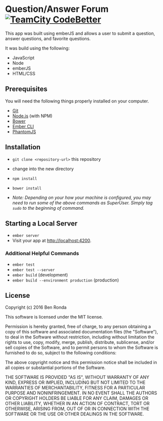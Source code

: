 # Question/Answer Forum [![TeamCity CodeBetter](https://img.shields.io/teamcity/codebetter/bt428.svg?maxAge=2592000)]()

This app was built using emberJS and allows a user to submit a question, answer questions, and favorite questions.

It was build using the following:
* JavaScript  
* Node  
* emberJS  
* HTML/CSS  

## Prerequisites

You will need the following things properly installed on your computer.

* [Git](http://git-scm.com/)
* [Node.js](http://nodejs.org/) (with NPM)
* [Bower](http://bower.io/)
* [Ember CLI](http://ember-cli.com/)
* [PhantomJS](http://phantomjs.org/)

## Installation

* `git clone <repository-url>` this repository  
* change into the new directory  
* `npm install`  
* `bower install`  

* _Note: Depending on your how your machine is configured, you may need to run some of the above commands as SuperUser. Simply tag `sudo` to the beginning of command._

## Starting a Local Server

* `ember server`
* Visit your app at [http://localhost:4200](http://localhost:4200).

### Additional Helpful Commands

* `ember test`
* `ember test --server`  
* `ember build` (development)
* `ember build --environment production` (production)

## License
Copyright (c) 2016 Ben Ronda

This software is licensed under the MIT license.

Permission is hereby granted, free of charge, to any person obtaining a copy of this software and associated documentation files (the "Software"), to deal in the Software without restriction, including without limitation the rights to use, copy, modify, merge, publish, distribute, sublicense, and/or sell copies of the Software, and to permit persons to whom the Software is furnished to do so, subject to the following conditions:

The above copyright notice and this permission notice shall be included in all copies or substantial portions of the Software.

THE SOFTWARE IS PROVIDED "AS IS", WITHOUT WARRANTY OF ANY KIND, EXPRESS OR IMPLIED, INCLUDING BUT NOT LIMITED TO THE WARRANTIES OF MERCHANTABILITY, FITNESS FOR A PARTICULAR PURPOSE AND NONINFRINGEMENT. IN NO EVENT SHALL THE AUTHORS OR COPYRIGHT HOLDERS BE LIABLE FOR ANY CLAIM, DAMAGES OR OTHER LIABILITY, WHETHER IN AN ACTION OF CONTRACT, TORT OR OTHERWISE, ARISING FROM, OUT OF OR IN CONNECTION WITH THE SOFTWARE OR THE USE OR OTHER DEALINGS IN THE SOFTWARE.
